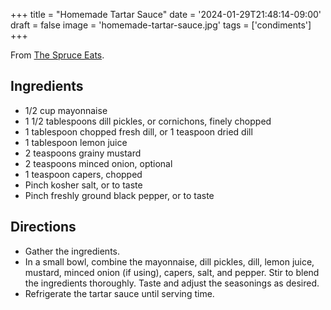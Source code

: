 +++
title = "Homemade Tartar Sauce"
date = '2024-01-29T21:48:14-09:00'
draft = false
image = 'homemade-tartar-sauce.jpg'
tags = ['condiments']
+++

From [The Spruce Eats](https://www.thespruceeats.com/classic-tartar-sauce-3060561).

## Ingredients
* 1/2 cup mayonnaise
* 1 1/2 tablespoons dill pickles, or cornichons, finely chopped
* 1 tablespoon chopped fresh dill, or 1 teaspoon dried dill
* 1 tablespoon lemon juice
* 2 teaspoons grainy mustard
* 2 teaspoons minced onion, optional
* 1 teaspoon capers, chopped
* Pinch kosher salt, or to taste
* Pinch freshly ground black pepper, or to taste

## Directions
* Gather the ingredients.
* In a small bowl, combine the mayonnaise, dill pickles, dill, lemon juice, mustard, minced onion (if using), capers, salt, and pepper. Stir to blend the ingredients thoroughly. Taste and adjust the seasonings as desired.
* Refrigerate the tartar sauce until serving time.
